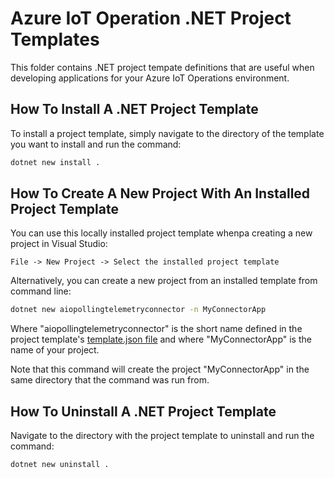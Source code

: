 # Azure IoT Operation .NET Project Templates

This folder contains .NET project tempate definitions that are useful when developing
applications for your Azure IoT Operations environment.

## How To Install A .NET Project Template

To install a project template, simply navigate to the directory of the template you want to install and run the command:

```bash
dotnet new install .
```

## How To Create A New Project With An Installed Project Template

You can use this locally installed project template whenpa creating a new project in Visual Studio:

`File -> New Project -> Select the installed project template`

Alternatively, you can create a new project from an installed template from command line:

```bash
dotnet new aiopollingtelemetryconnector -n MyConnectorApp
```

Where "aiopollingtelemetryconnector" is the short name defined in the project template's [template.json file](./PollingTelemetryConnector/.template.config/template.json) and where "MyConnectorApp" is the name of your project.

Note that this command will create the project "MyConnectorApp" in the same directory that the command was run from.

## How To Uninstall A .NET Project Template

Navigate to the directory with the project template to uninstall and run the command:

```bash
dotnet new uninstall .
```
